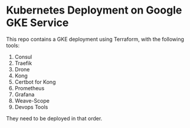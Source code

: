 # Kubernetes Deployment on Google GKE Service

This repo contains a GKE deployment using Terraform, with the following tools:

1. Consul
2. Traefik
3. Drone
4. Kong
5. Certbot for Kong
6. Prometheus
7. Grafana
8. Weave-Scope
9. Devops Tools

They need to be deployed in that order.

